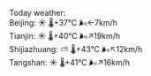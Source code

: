 Today weather:  
Beijing: ☀️   🌡️+37°C 🌬️←7km/h  
Tianjin: ☀️   🌡️+40°C 🌬️↗19km/h  
Shijiazhuang: ⛅️  🌡️+43°C 🌬️↖12km/h  
Tangshan: ☀️   🌡️+41°C 🌬️↗16km/h  
